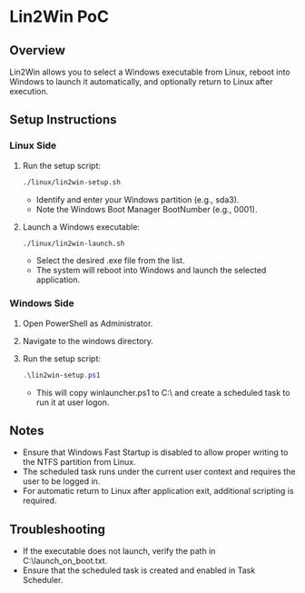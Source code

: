 # Lin2Win PoC

## Overview

Lin2Win allows you to select a Windows executable from Linux, reboot into Windows to launch it automatically, and optionally return to Linux after execution.

## Setup Instructions

### Linux Side

1. Run the setup script:

   ```bash
   ./linux/lin2win-setup.sh
   ```

   - Identify and enter your Windows partition (e.g., sda3).
   - Note the Windows Boot Manager BootNumber (e.g., 0001).

2. Launch a Windows executable:

   ```bash
   ./linux/lin2win-launch.sh
   ```

   - Select the desired .exe file from the list.
   - The system will reboot into Windows and launch the selected application.

### Windows Side

1. Open PowerShell as Administrator.
2. Navigate to the windows directory.
3. Run the setup script:

   ```powershell
   .\lin2win-setup.ps1
   ```

   - This will copy winlauncher.ps1 to C:\ and create a scheduled task to run it at user logon.

## Notes

- Ensure that Windows Fast Startup is disabled to allow proper writing to the NTFS partition from Linux.
- The scheduled task runs under the current user context and requires the user to be logged in.
- For automatic return to Linux after application exit, additional scripting is required.

## Troubleshooting

- If the executable does not launch, verify the path in C:\launch_on_boot.txt.
- Ensure that the scheduled task is created and enabled in Task Scheduler.
